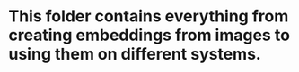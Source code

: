 # This folder contains everything from creating embeddings from images to using them on different systems.

